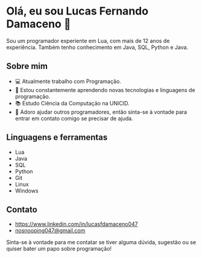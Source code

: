 # Olá, eu sou Lucas Fernando Damaceno 👋

Sou um programador experiente em Lua, com mais de 12 anos de experiência. Também tenho conhecimento em Java, SQL, Python e Java.

## Sobre mim

- 💻 Atualmente trabalho com Programação.
- 🌱 Estou constantemente aprendendo novas tecnologias e linguagens de programação.
- 📚 Estudo Ciência da Computação na UNICID.
- 💬 Adoro ajudar outros programadores, então sinta-se à vontade para entrar em contato comigo se precisar de ajuda.

## Linguagens e ferramentas

- Lua
- Java
- SQL
- Python
- Git
- Linux
- Windows

## Contato

- https://www.linkedin.com/in/lucasfdamaceno047
- nosnooping047@gmail.com

Sinta-se à vontade para me contatar se tiver alguma dúvida, sugestão ou se quiser bater um papo sobre programação!
